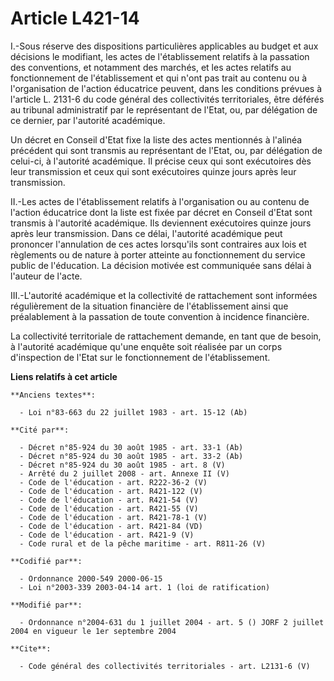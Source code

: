 # Article L421-14

I.-Sous réserve des dispositions particulières applicables au budget et aux décisions le modifiant, les actes de
l'établissement relatifs à la passation des conventions, et notamment des marchés, et les actes relatifs au fonctionnement de
l'établissement et qui n'ont pas trait au contenu ou à l'organisation de l'action éducatrice peuvent, dans les conditions
prévues à l'article L. 2131-6 du code général des collectivités territoriales, être déférés au tribunal administratif par le
représentant de l'Etat, ou, par délégation de ce dernier, par l'autorité académique. 

Un décret en Conseil d'Etat fixe la liste des actes mentionnés à l'alinéa précédent qui sont transmis au représentant de
l'Etat, ou, par délégation de celui-ci, à l'autorité académique. Il précise ceux qui sont exécutoires dès leur transmission
et ceux qui sont exécutoires quinze jours après leur transmission. 

II.-Les actes de l'établissement relatifs à l'organisation ou au contenu de l'action éducatrice dont la liste est fixée par
décret en Conseil d'Etat sont transmis à l'autorité académique. Ils deviennent exécutoires quinze jours après leur
transmission. Dans ce délai, l'autorité académique peut prononcer l'annulation de ces actes lorsqu'ils sont contraires aux
lois et règlements ou de nature à porter atteinte au fonctionnement du service public de l'éducation. La décision motivée est
communiquée sans délai à l'auteur de l'acte. 

III.-L'autorité académique et la collectivité de rattachement sont informées régulièrement de la situation financière de
l'établissement ainsi que préalablement à la passation de toute convention à incidence financière. 

La collectivité territoriale de rattachement demande, en tant que de besoin, à l'autorité académique qu'une enquête soit
réalisée par un corps d'inspection de l'Etat sur le fonctionnement de l'établissement.

**Liens relatifs à cet article**

	**Anciens textes**:

	  - Loi n°83-663 du 22 juillet 1983 - art. 15-12 (Ab)

	**Cité par**:

	  - Décret n°85-924 du 30 août 1985 - art. 33-1 (Ab)
	  - Décret n°85-924 du 30 août 1985 - art. 33-2 (Ab)
	  - Décret n°85-924 du 30 août 1985 - art. 8 (V)
	  - Arrêté du 2 juillet 2008 - art. Annexe II (V)
	  - Code de l'éducation - art. R222-36-2 (V)
	  - Code de l'éducation - art. R421-122 (V)
	  - Code de l'éducation - art. R421-54 (V)
	  - Code de l'éducation - art. R421-55 (V)
	  - Code de l'éducation - art. R421-78-1 (V)
	  - Code de l'éducation - art. R421-84 (VD)
	  - Code de l'éducation - art. R421-9 (V)
	  - Code rural et de la pêche maritime - art. R811-26 (V)

	**Codifié par**:

	  - Ordonnance 2000-549 2000-06-15
	  - Loi n°2003-339 2003-04-14 art. 1 (loi de ratification)

	**Modifié par**:

	  - Ordonnance n°2004-631 du 1 juillet 2004 - art. 5 () JORF 2 juillet 2004 en vigueur le 1er septembre 2004

	**Cite**:

	  - Code général des collectivités territoriales - art. L2131-6 (V)
